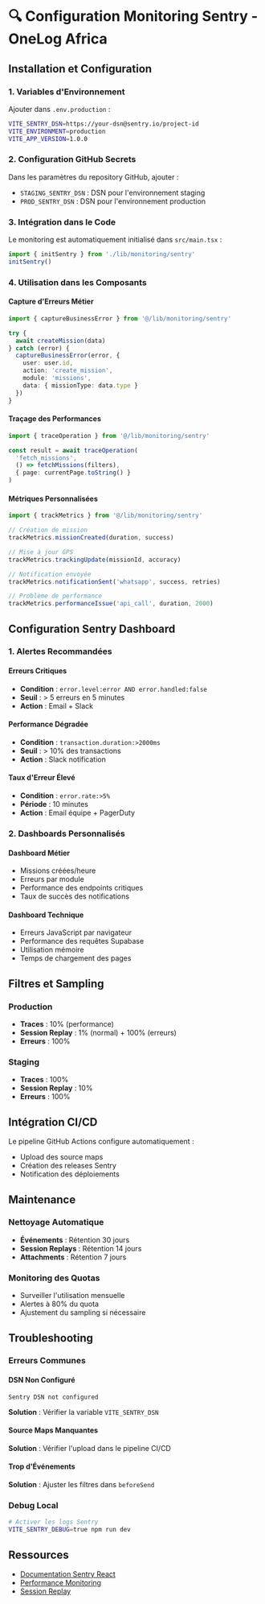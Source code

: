 # 🔍 Configuration Monitoring Sentry - OneLog Africa

## Installation et Configuration

### 1. Variables d'Environnement

Ajouter dans `.env.production` :
```bash
VITE_SENTRY_DSN=https://your-dsn@sentry.io/project-id
VITE_ENVIRONMENT=production
VITE_APP_VERSION=1.0.0
```

### 2. Configuration GitHub Secrets

Dans les paramètres du repository GitHub, ajouter :
- `STAGING_SENTRY_DSN` : DSN pour l'environnement staging
- `PROD_SENTRY_DSN` : DSN pour l'environnement production

### 3. Intégration dans le Code

Le monitoring est automatiquement initialisé dans `src/main.tsx` :

```typescript
import { initSentry } from './lib/monitoring/sentry'
initSentry()
```

### 4. Utilisation dans les Composants

#### Capture d'Erreurs Métier
```typescript
import { captureBusinessError } from '@/lib/monitoring/sentry'

try {
  await createMission(data)
} catch (error) {
  captureBusinessError(error, {
    user: user.id,
    action: 'create_mission',
    module: 'missions',
    data: { missionType: data.type }
  })
}
```

#### Traçage des Performances
```typescript
import { traceOperation } from '@/lib/monitoring/sentry'

const result = await traceOperation(
  'fetch_missions',
  () => fetchMissions(filters),
  { page: currentPage.toString() }
)
```

#### Métriques Personnalisées
```typescript
import { trackMetrics } from '@/lib/monitoring/sentry'

// Création de mission
trackMetrics.missionCreated(duration, success)

// Mise à jour GPS
trackMetrics.trackingUpdate(missionId, accuracy)

// Notification envoyée
trackMetrics.notificationSent('whatsapp', success, retries)

// Problème de performance
trackMetrics.performanceIssue('api_call', duration, 2000)
```

## Configuration Sentry Dashboard

### 1. Alertes Recommandées

#### Erreurs Critiques
- **Condition** : `error.level:error AND error.handled:false`
- **Seuil** : > 5 erreurs en 5 minutes
- **Action** : Email + Slack

#### Performance Dégradée
- **Condition** : `transaction.duration:>2000ms`
- **Seuil** : > 10% des transactions
- **Action** : Slack notification

#### Taux d'Erreur Élevé
- **Condition** : `error.rate:>5%`
- **Période** : 10 minutes
- **Action** : Email équipe + PagerDuty

### 2. Dashboards Personnalisés

#### Dashboard Métier
- Missions créées/heure
- Erreurs par module
- Performance des endpoints critiques
- Taux de succès des notifications

#### Dashboard Technique
- Erreurs JavaScript par navigateur
- Performance des requêtes Supabase
- Utilisation mémoire
- Temps de chargement des pages

## Filtres et Sampling

### Production
- **Traces** : 10% (performance)
- **Session Replay** : 1% (normal) + 100% (erreurs)
- **Erreurs** : 100%

### Staging
- **Traces** : 100%
- **Session Replay** : 10%
- **Erreurs** : 100%

## Intégration CI/CD

Le pipeline GitHub Actions configure automatiquement :
- Upload des source maps
- Création des releases Sentry
- Notification des déploiements

## Maintenance

### Nettoyage Automatique
- **Événements** : Rétention 30 jours
- **Session Replays** : Rétention 14 jours
- **Attachments** : Rétention 7 jours

### Monitoring des Quotas
- Surveiller l'utilisation mensuelle
- Alertes à 80% du quota
- Ajustement du sampling si nécessaire

## Troubleshooting

### Erreurs Communes

#### DSN Non Configuré
```
Sentry DSN not configured
```
**Solution** : Vérifier la variable `VITE_SENTRY_DSN`

#### Source Maps Manquantes
**Solution** : Vérifier l'upload dans le pipeline CI/CD

#### Trop d'Événements
**Solution** : Ajuster les filtres dans `beforeSend`

### Debug Local
```bash
# Activer les logs Sentry
VITE_SENTRY_DEBUG=true npm run dev
```

## Ressources

- [Documentation Sentry React](https://docs.sentry.io/platforms/javascript/guides/react/)
- [Performance Monitoring](https://docs.sentry.io/product/performance/)
- [Session Replay](https://docs.sentry.io/product/session-replay/)
